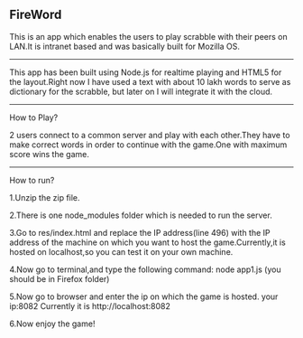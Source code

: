 FireWord
--------
This is an app which enables the users to play scrabble with their peers on LAN.It is intranet based and was basically built for Mozilla OS.

------------------------------------------------------------------------

This app has been built using Node.js for realtime playing and HTML5 for the layout.Right now I have used a text with about 10 lakh words to serve as dictionary for the scrabble, but later on I will integrate it with the cloud.

------------------------------------------------------------------------

How to Play?

2 users connect to a common server and play with each other.They have to make correct words in order to continue with the game.One with maximum score wins the game.

-------------------------------------------------------------------------

How to run?

1.Unzip the zip file.

2.There is one node_modules folder which is needed to run the server.

3.Go to res/index.html and replace the IP address(line 496) with the IP address of the machine on which you want to host the game.Currently,it is hosted on localhost,so you can test it on your own machine.

4.Now go to terminal,and type the following command:
	node app1.js
	(you should be in Firefox folder)

5.Now go to browser and enter the ip on which the game is hosted.
	your ip:8082
Currently it is http://localhost:8082

6.Now enjoy the game!

